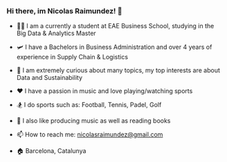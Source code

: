 ### Hi there, im Nicolas Raimundez! 👋

- 🧑‍💻 I am a currently a student at EAE Business School, studying in the Big Data & Analytics Master

- 🛩️ I have a Bachelors in Business Administration and over 4 years of experience in Supply Chain & Logistics

- 🤖 I am extremely curious about many topics, my top interests are about Data and Sustainability

- ❤️ I have a passion in music and love playing/watching sports

- 🏂 I do sports such as: Football, Tennis, Padel, Golf

- 🌱 I also like producing music as well as reading books

- 📫 How to reach me: nicolasraimundez@gmail.com

- 🏠 Barcelona, Catalunya

<!--
**NicolasRaimundez/NicolasRaimundez** is a ✨ _special_ ✨ repository because its `README.md` (this file) appears on your GitHub profile.

Here are some ideas to get you started:

- 🔭 I’m currently working on ...
- 🌱 I’m currently learning ...
- 👯 I’m looking to collaborate on ...
- 🤔 I’m looking for help with ...
- 💬 Ask me about ...
- 📫 How to reach me: ...
- 😄 Pronouns: ...
- ⚡ Fun fact: ...
-->
